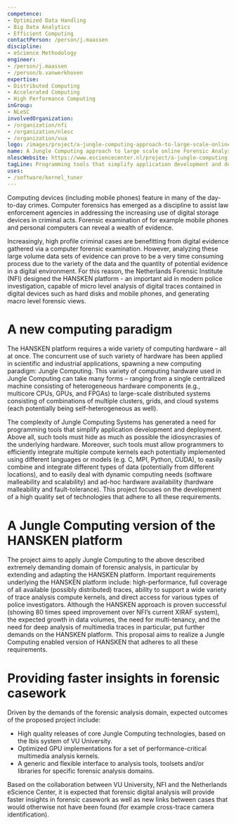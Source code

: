 ```yaml
---
competence:
- Optimized Data Handling
- Big Data Analytics
- Efficient Computing
contactPerson: /person/j.maassen
discipline:
- eScience Methodology
engineer:
- /person/j.maassen
- /person/b.vanwerkhoven
expertise:
- Distributed Computing
- Accelerated Computing
- High Performance Computing
inGroup:
- NLeSC
involvedOrganization:
- /organization/nfi
- /organization/nlesc
- /organization/vua
logo: /images/project/a-jungle-computing-approach-to-large-scale-online-forensic-analysis.jpg
name: A Jungle Computing approach to large scale online Forensic Analysis
nlescWebsite: https://www.esciencecenter.nl/project/a-jungle-computing-approach-to-large-scale-online-forensic-analysis
tagLine: Programming tools that simplify application development and deployment
uses:
- /software/kernel_tuner
---
```

Computing devices (including mobile phones) feature in many of the day-to-day crimes. Computer forensics has emerged as a discipline to assist law enforcement agencies in addressing the increasing use of digital storage devices in criminal acts. Forensic examination of for example mobile phones and personal computers can reveal a wealth of evidence.

Increasingly, high profile criminal cases are benefitting from digital evidence gathered via a computer forensic examination. However, analyzing these large volume data sets of evidence can prove to be a very time consuming process due to the variety of the data and the quantity of potential evidence in a digital environment. For this reason, the Netherlands Forensic Institute (NFI) designed the HANSKEN platform - an important aid in modern police investigation, capable of micro level analysis of digital traces contained in digital devices such as hard disks and mobile phones, and generating macro level forensic views.

# A new computing paradigm

The HANSKEN platform requires a wide variety of computing hardware – all at once. The concurrent use of such variety of hardware has been applied in scientific and industrial applications, spawning a new computing paradigm: Jungle Computing. This variety of computing hardware used in Jungle Computing can take many forms – ranging from a single centralized machine consisting of heterogeneous hardware components (e.g., multicore CPUs, GPUs, and FPGAs) to large-scale distributed systems consisting of combinations of multiple clusters, grids, and cloud systems (each potentially being self-heterogeneous as well).

The complexity of Jungle Computing Systems has generated a need for programming tools that simplify application development and deployment. Above all, such tools must hide as much as possible the idiosyncrasies of the underlying hardware. Moreover, such tools must allow programmers to efficiently integrate multiple compute kernels each potentially implemented using different languages or models (e.g. C, MPI, Python, CUDA), to easily combine and integrate different types of data (potentially from different locations), and to easily deal with dynamic computing needs (software malleability and scalability) and ad-hoc hardware availability (hardware malleability and fault-tolerance). This project focuses on the development of a high quality set of technologies that adhere to all these requirements.

# A Jungle Computing version of the HANSKEN platform

The project aims to apply Jungle Computing to the above described extremely demanding domain of forensic analysis, in particular by extending and adapting the HANSKEN platform. Important requirements underlying the HANSKEN platform include: high-performance, full coverage of all available (possibly distributed) traces, ability to support a wide variety of trace analysis compute kernels, and direct access for various types of police investigators. Although the HANSKEN approach is proven successful (showing 80 times speed improvement over NFI’s current XIRAF system), the expected growth in data volumes, the need for multi-tenancy, and the need for deep analysis of multimedia traces in particular, put further demands on the HANSKEN platform. This proposal aims to realize a Jungle Computing enabled version of HANSKEN that adheres to all these requirements.

# Providing faster insights in forensic casework

Driven by the demands of the forensic analysis domain, expected outcomes of the proposed project include:  
 - High quality releases of core Jungle Computing technologies, based on the Ibis system of VU University.
 - Optimized GPU implementations for a set of performance-critical multimedia analysis kernels.
 - A generic and flexible interface to analysis tools, toolsets and/or libraries for specific forensic analysis domains.

Based on the collaboration between VU University, NFI and the Netherlands eScience Center, it is expected that forensic digital analysis will provide faster insights in forensic casework as well as new links between cases that would otherwise not have been found (for example cross-trace camera identification).
